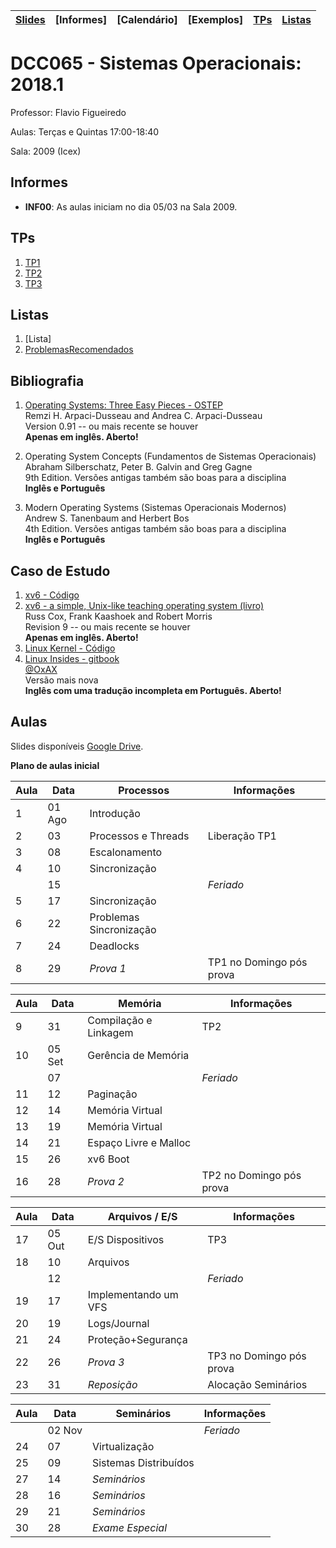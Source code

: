 | [Slides] | [Informes] | [Calendário] | [Exemplos] | [TPs] | [Listas] |
|----------|------------|--------------|------------|-------|----------|

# DCC065 - Sistemas Operacionais: 2018.1

Professor: Flavio Figueiredo

Aulas: Terças e Quintas 17:00-18:40

Sala: 2009 (Icex)

## Informes

* **INF00**: As aulas iniciam no dia 05/03 na Sala 2009.

## TPs

  1. [TP1](./tp1)
  2. [TP2](./tp2)
  3. [TP3](./tp3)

## Listas

  1. [Lista]
  1. [ProblemasRecomendados]

## Bibliografia

  1. [Operating Systems: Three Easy Pieces - OSTEP](http://pages.cs.wisc.edu/~remzi/OSTEP/) <br>
     Remzi H. Arpaci-Dusseau and Andrea C. Arpaci-Dusseau <br>
     Version 0.91 -- ou mais recente se houver <br>
     **Apenas em inglês. Aberto!**

  1. Operating System Concepts (Fundamentos de Sistemas Operacionais) <br>
     Abraham Silberschatz, Peter B. Galvin and  Greg Gagne <br>
     9th Edition. Versões antigas também são boas para a disciplina <br>
     **Inglês e Português**

  1. Modern Operating Systems (Sistemas Operacionais Modernos) <br>
     Andrew S. Tanenbaum and Herbert Bos <br>
     4th Edition. Versões antigas também são boas para a disciplina <br>
     **Inglês e Português**

## Caso de Estudo

  1. [xv6 - Código](https://github.com/mit-pdos/xv6-public)
  1. [xv6 - a simple, Unix-like teaching operating system (livro)](https://pdos.csail.mit.edu/6.828/2016/xv6/book-rev10.pdf) <br>
     Russ Cox, Frank Kaashoek and Robert Morris <br>
     Revision 9 -- ou mais recente se houver <br>
      **Apenas em inglês. Aberto!**
  1. [Linux Kernel - Código](https://github.com/torvalds/linux)
  1. [Linux Insides - gitbook](https://www.gitbook.com/book/0xax/linux-insides/details) <br>
     [@OxAX](https://twitter.com/0xAX) <br>
     Versão mais nova <br>
      **Inglês com uma tradução incompleta em Português. Aberto!**

## Aulas

Slides disponíveis [Google Drive](https://drive.google.com/drive/folders/0B0ryAvcYobs0c1oxSU9LaWdFbWs).

**Plano de aulas inicial**

| Aula | Data     |  Processos                | Informações                 |
|------|----------|---------------------------|-----------------------------|
| 1    | 01 Ago   | Introdução                |                             |
| 2    | 03       | Processos e Threads       | Liberação TP1               |
| 3    | 08       | Escalonamento             |                             |
| 4    | 10       | Sincronização             |                             |
|      | 15       |                           | *Feriado*                   |
| 5    | 17       | Sincronização             |                             |
| 6    | 22       | Problemas Sincronização   |                             |
| 7    | 24       | Deadlocks                 |                             |
| 8    | 29       | *Prova 1*                 | TP1 no Domingo pós prova    |

| Aula | Data     |  Memória                  | Informações                 |
|------|----------|---------------------------|-----------------------------|
| 9    | 31       | Compilação e Linkagem     | TP2                         |
| 10   | 05 Set   | Gerência de Memória       |                             |
|      | 07       |                           | *Feriado*                   |
| 11   | 12       | Paginação                 |                             |
| 12   | 14       | Memória Virtual           |                             |
| 13   | 19       | Memória Virtual           |                             |
| 14   | 21       | Espaço Livre e Malloc     |                             |
| 15   | 26       | xv6 Boot                  |                             |
| 16   | 28       | *Prova 2*                 | TP2 no Domingo pós prova    |

| Aula | Data     |  Arquivos / E/S           | Informações                 |
|------|----------|---------------------------|-----------------------------|
| 17   | 05 Out   | E/S Dispositivos          | TP3                         |
| 18   | 10       | Arquivos                  |                             |
|      | 12       |                           | *Feriado*                   |
| 19   | 17       | Implementando um VFS      |                             |
| 20   | 19       | Logs/Journal              |                             |
| 21   | 24       | Proteção+Segurança        |                             |
| 22   | 26       | *Prova 3*                 | TP3 no Domingo pós prova    |
| 23   | 31       | *Reposição*               | Alocação Seminários         |

| Aula | Data     |  Seminários               | Informações                 |
|------|----------|---------------------------|-----------------------------|
|      | 02 Nov   |                           | *Feriado*                   |
| 24   | 07       | Virtualização             |                             |
| 25   | 09       | Sistemas Distribuídos     |                             |
| 27   | 14       | *Seminários*              |                             |
| 28   | 16       | *Seminários*              |                             |
| 29   | 21       | *Seminários*              |                             |
| 30   | 28       | *Exame Especial*          |                             |

[ProblemasRecomendados]: https://github.com/flaviovdf/dcc065/blob/master/listas/ProblemasRecomendados.md
[Listas]: https://github.com/flaviovdf/dcc065/blob/master/listas/Lista.md
[TPs]: #tps
[Slides]: https://drive.google.com/drive/folders/0B0ryAvcYobs0c1oxSU9LaWdFbWs
